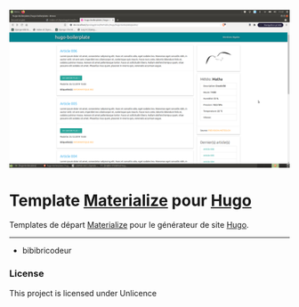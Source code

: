 ![](logo.png)

Template [Materialize](https://materializecss.com/) pour [Hugo](https://gohugo.io)
=======================================

Templates de départ [Materialize](https://materializecss.com/) pour le générateur de site [Hugo](https://gohugo.io).

* * *

* bibibricodeur

### License

This project is licensed under Unlicence
